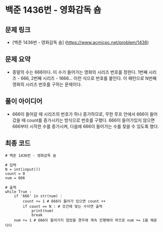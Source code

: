# 백준 1436번 - 영화감독 숌

## 문제 링크
- [백준 1436번 - 영화감독 숌] (https://www.acmicpc.net/problem/1436)

## 문제 요약
- 종말의 수는 666이다. 이 수가 들어가는 영화의 시리즈 번호를 정한다. 1번째 시리즈 - 666, 2번째 시리즈 - 1666... 이런 식으로 번호를 붙인다. 이 패턴으로 N번째 영화의 시리즈 번호를 구하는 문제이다.

## 풀이 아이디어
- 666이 들어갈 때 시리즈의 번호가 하나 증가하므로, 무한 루프 안에서 666이 들어갔을 때 count를 증가시키는 방식으로 번호를 구했다. 666이 들어가있지 않으면 666부터 시작한 수를 증가시켜, 다음에 666이 들어가는 수를 찾을 수 있도록 했다.

## 최종 코드
    # 백준 1436번 - 영화감독 숌

    # 입력
    N = int(input())
    count = 0
    num = 666

    # 출력
    while True :
        if '666' in str(num) :
            count += 1 # 666이 들어가 있으면 count ++
            if count == N : # 조건에 맞는 수이면 출력
                print(num)
                break
        num += 1 # 666이 들어가지 않았을 경우에 계속 진행해야 하므로 num += 1을 해준다다


